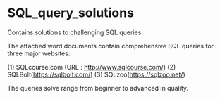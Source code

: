 # SQL_query_solutions
Contains solutions to challenging SQL queries

The attached word documents contain comprehensive SQL queries for three major websites:

(1) SQLcourse.com (URL : http://www.sqlcourse.com/)
(2) SQLBolt(https://sqlbolt.com/)
(3) SQLzoo(https://sqlzoo.net/)

The queries solve range from beginner to advanced in quality.
